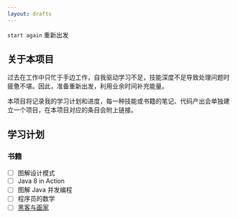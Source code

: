 ```yaml
---
layout: drafts
---
```


`start again` 重新出发

## 关于本项目

过去在工作中只忙于手边工作，自我驱动学习不足，技能深度不足导致处理问题时疲惫不堪。因此，准备重新出发，利用业余时间补充能量。

本项目将记录我的学习计划和进度，每一种技能或书籍的笔记、代码产出会单独建立一个项目，在本项目对应的条目会附上链接。

## 学习计划

### 书籍
- [ ] 图解设计模式
- [ ] Java 8 in Action
- [ ] 图解 Java 并发编程
- [ ] 程序员的数学
- [ ] [黑客与画家](https://github.com/N0nb0at/N0nb0at.github.io/blob/dev/read/HackersAndPainters.md)
